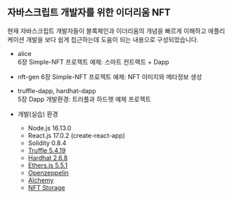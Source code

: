 ## 자바스크립트 개발자를 위한 이더리움 NFT

현재 자바스크립트 개발자들이 블록체인과 이더리움의 개념을 빠르게 이해하고 애플리케이션 개발을 보다 쉽게 접근하는데 
도움이 되는 내용으로 구성되었습니다.

* alice  
  6장 Simple-NFT 프로젝트 예제: 스마트 컨트랙트 + Dapp

* nft-gen
  6장 Simple-NFT 프로젝트 예제: NFT 이미지와 메타정보 생성

* truffle-dapp, hardhat-dapp  
  5장 Dapp 개발환경: 트러플과 하드햇 예제 프로젝트

* 개발(실습) 환경

  - Node.js 16.13.0
  - React.js 17.0.2 (create-react-app)
  - Solidity 0.8.4
  - [Truffle 5.4.19](https://www.trufflesuite.com/)
  - [Hardhat 2.6.8](https://hardhat.org/)
  - [Ethers.js 5.5.1](https://docs.ethers.io/v5/)
  - [Openzeppelin](https://docs.openzeppelin.com/openzeppelin/)
  - [Alchemy](https://www.alchemy.com/)
  - [NFT Storage](https://nft.storage/)
